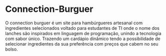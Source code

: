 # Connection-Burguer
O connection burguer é um site para hambúrgueres artesanal com ingredientes selecionados voltado para estudantes de TI onde o nome dos lanches são inspirados em linguagem de programação, unindo a tecnologia com sabor único.
Trazendo um cardápio dinâmico tendo a possibilidade de selecionar ingredientes da sua preferência com preços que cabem no seu bolso.
